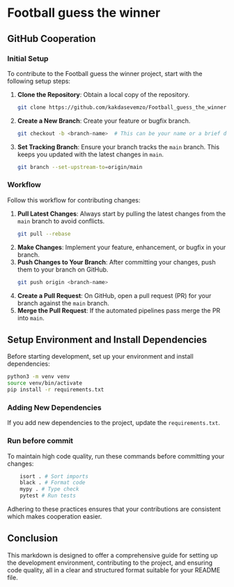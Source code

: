 # Football guess the winner

## GitHub Cooperation

### Initial Setup

To contribute to the Football guess the winner project, start with the following setup steps:

1. **Clone the Repository**: Obtain a local copy of the repository.
   ```bash
   git clone https://github.com/kakdasevemzo/Football_guess_the_winner
   ```
2. **Create a New Branch**: Create your feature or bugfix branch.
   ```bash
   git checkout -b <branch-name>  # This can be your name or a brief description of the change
   ```
3. **Set Tracking Branch**: Ensure your branch tracks the `main` branch. This keeps you updated with the latest changes in `main`.
   ```bash
   git branch --set-upstream-to=origin/main
   ```

### Workflow

Follow this workflow for contributing changes:

1. **Pull Latest Changes**: Always start by pulling the latest changes from the `main` branch to avoid conflicts.
   ```bash
   git pull --rebase
   ```
2. **Make Changes**: Implement your feature, enhancement, or bugfix in your branch.
3. **Push Changes to Your Branch**: After committing your changes, push them to your branch on GitHub.
   ```bash
   git push origin <branch-name>
   ```
4. **Create a Pull Request**: On GitHub, open a pull request (PR) for your branch against the `main` branch.
5. **Merge the Pull Request**: If the automated pipelines pass merge the PR into `main`.

## Setup Environment and Install Dependencies

Before starting development, set up your environment and install dependencies:

```bash
python3 -m venv venv
source venv/bin/activate
pip install -r requirements.txt
```

### Adding New Dependencies

If you add new dependencies to the project, update the `requirements.txt`.

### Run before commit

To maintain high code quality, run these commands before committing your changes:

```bash
    isort . # Sort imports
    black . # Format code
    mypy . # Type check
    pytest # Run tests
```

Adhering to these practices ensures that your contributions are consistent which makes cooperation easier.

## Conclusion

This markdown is designed to offer a comprehensive guide for setting up the development environment, contributing to the project, and ensuring code quality, all in a clear and structured format suitable for your README file.
